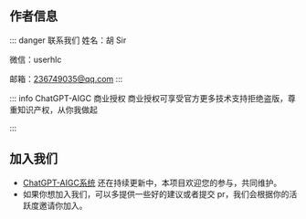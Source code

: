 ## 作者信息
:::  danger 联系我们
姓名：胡 Sir

微信：userhlc

邮箱：236749035@qq.com
:::

::: info ChatGPT-AIGC 商业授权
商业授权可享受官方更多技术支持拒绝盗版，尊重知识产权，从你我做起

:::


## 加入我们

- [ChatGPT-AIGC系统](https://xgphp.cn/) 还在持续更新中，本项目欢迎您的参与，共同维护。
- 如果你想加入我们，可以多提供一些好的建议或者提交 pr，我们会根据你的活跃度邀请你加入。

